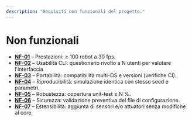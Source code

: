 ```yaml
---
description: "Requisiti non funzionali del progetto."
---
```


# Non funzionali

- **[NF-01](/docs)** – Prestazioni: ≥ 100 robot a 30 fps.
- **[NF-02](/docs)** – Usabilità CLI: questionario rivolto a N utenti per valutare l'interfaccia
- **[NF-03](/docs)** – Portabilità: compatibilità multi-OS e versioni (verifiche CI).
- **[NF-04](/docs)** – Riproducibilità: simulazione identica con stesso seed e parametri.
- **[NF-05](/docs)** – Robustezza: copertura unit-test ≥ N %.
- **[NF-06](/docs)** – Sicurezza: validazione preventiva del file di configurazione.
- **[NF-07](/docs)** – Estensibilità: aggiunta di sensori e/o attuatori senza modifiche al core.